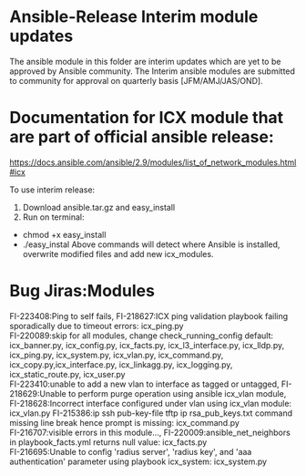 # Ansible-Release Interim module updates

The ansible module in this folder are interim updates which are yet to be approved by Ansible community.
The Interim ansible modules are submitted to community for approval on quarterly basis [JFM/AMJ/JAS/OND].

# Documentation for ICX module that are part of official ansible release:
https://docs.ansible.com/ansible/2.9/modules/list_of_network_modules.html#icx

To use interim release:
1. Download ansible.tar.gz and easy_install
2. Run on terminal:
- chmod +x easy_install
- ./easy_instal
Above commands will detect where Ansible is installed, overwrite modified files and add new icx_modules.

# Bug Jiras:Modules
FI-223408:Ping to self fails, FI-218627:ICX ping validation playbook failing sporadically due to timeout errors: icx_ping.py  
FI-220089:skip for all modules, change check_running_config default: icx_banner.py, icx_config.py, icx_facts.py, icx_l3_interface.py, icx_lldp.py, icx_ping.py, icx_system.py,  icx_vlan.py, icx_command.py, icx_copy.py,icx_interface.py, icx_linkagg.py, icx_logging.py, icx_static_route.py, icx_user.py  
FI-223410:unable to add a new vlan to interface as tagged or untagged, FI-218629:Unable to perform purge operation using ansible icx_vlan module, FI-218628:Incorrect interface configured under vlan using icx_vlan module: icx_vlan.py
FI-215386:ip ssh pub-key-file tftp ip rsa_pub_keys.txt command missing line break hence prompt is missing: icx_command.py  
FI-216707:visible errors in this module…, FI-220009:ansible_net_neighbors in playbook_facts.yml returns null value: icx_facts.py  
FI-216695:Unable to config 'radius server', 'radius key', and 'aaa authentication' parameter using playbook icx_system: icx_system.py  


